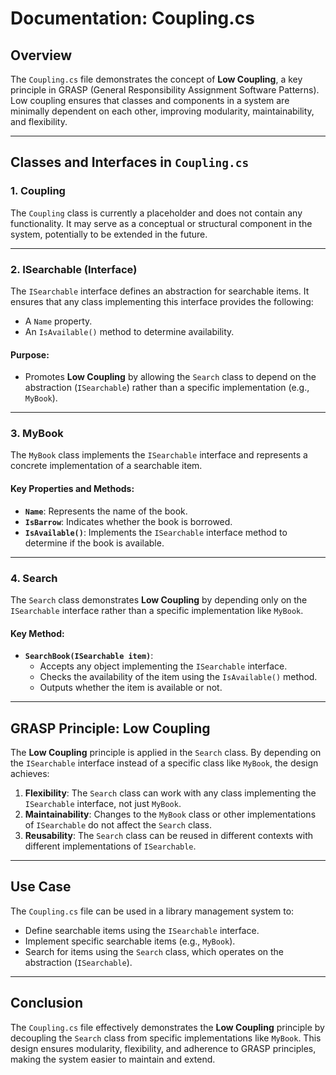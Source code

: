﻿# Documentation: Coupling.cs

## Overview
The `Coupling.cs` file demonstrates the concept of **Low Coupling**, a key principle in GRASP (General Responsibility Assignment Software Patterns). Low coupling ensures that classes and components in a system are minimally dependent on each other, improving modularity, maintainability, and flexibility.

---

## Classes and Interfaces in `Coupling.cs`

### **1. Coupling**
The `Coupling` class is currently a placeholder and does not contain any functionality. It may serve as a conceptual or structural component in the system, potentially to be extended in the future.

---

### **2. ISearchable (Interface)**
The `ISearchable` interface defines an abstraction for searchable items. It ensures that any class implementing this interface provides the following:
- A `Name` property.
- An `IsAvailable()` method to determine availability.

#### Purpose:
- Promotes **Low Coupling** by allowing the `Search` class to depend on the abstraction (`ISearchable`) rather than a specific implementation (e.g., `MyBook`).

---

### **3. MyBook**
The `MyBook` class implements the `ISearchable` interface and represents a concrete implementation of a searchable item.

#### Key Properties and Methods:
- **`Name`**: Represents the name of the book.
- **`IsBarrow`**: Indicates whether the book is borrowed.
- **`IsAvailable()`**: Implements the `ISearchable` interface method to determine if the book is available.

---

### **4. Search**
The `Search` class demonstrates **Low Coupling** by depending only on the `ISearchable` interface rather than a specific implementation like `MyBook`.

#### Key Method:
- **`SearchBook(ISearchable item)`**:
  - Accepts any object implementing the `ISearchable` interface.
  - Checks the availability of the item using the `IsAvailable()` method.
  - Outputs whether the item is available or not.

---

## GRASP Principle: Low Coupling
The **Low Coupling** principle is applied in the `Search` class. By depending on the `ISearchable` interface instead of a specific class like `MyBook`, the design achieves:
1. **Flexibility**: The `Search` class can work with any class implementing the `ISearchable` interface, not just `MyBook`.
2. **Maintainability**: Changes to the `MyBook` class or other implementations of `ISearchable` do not affect the `Search` class.
3. **Reusability**: The `Search` class can be reused in different contexts with different implementations of `ISearchable`.

---

## Use Case
The `Coupling.cs` file can be used in a library management system to:
- Define searchable items using the `ISearchable` interface.
- Implement specific searchable items (e.g., `MyBook`).
- Search for items using the `Search` class, which operates on the abstraction (`ISearchable`).

---

## Conclusion
The `Coupling.cs` file effectively demonstrates the **Low Coupling** principle by decoupling the `Search` class from specific implementations like `MyBook`. This design ensures modularity, flexibility, and adherence to GRASP principles, making the system easier to maintain and extend.
